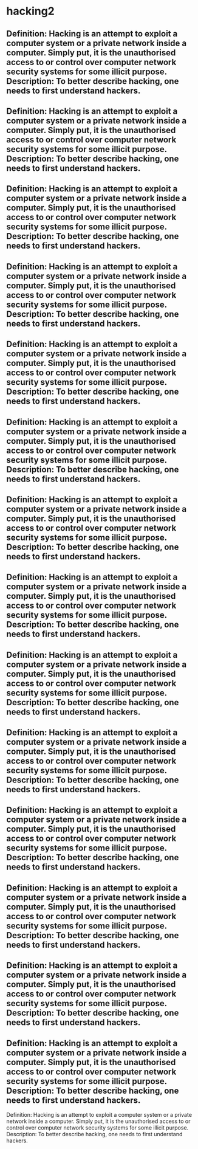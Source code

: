 # hacking2

Definition: Hacking is an attempt to exploit a computer system or a private network inside a computer. Simply put, it is the unauthorised access to or control over computer network security systems for some illicit purpose. Description: To better describe hacking, one needs to first understand hackers.
-----------------------------------------------------------------------
Definition: Hacking is an attempt to exploit a computer system or a private network inside a computer. Simply put, it is the unauthorised access to or control over computer network security systems for some illicit purpose. Description: To better describe hacking, one needs to first understand hackers.
-----------------------------------------------------------------------
Definition: Hacking is an attempt to exploit a computer system or a private network inside a computer. Simply put, it is the unauthorised access to or control over computer network security systems for some illicit purpose. Description: To better describe hacking, one needs to first understand hackers.
---------------------------------------------------------------------
Definition: Hacking is an attempt to exploit a computer system or a private network inside a computer. Simply put, it is the unauthorised access to or control over computer network security systems for some illicit purpose. Description: To better describe hacking, one needs to first understand hackers.
---------------------------------------------------------------------
Definition: Hacking is an attempt to exploit a computer system or a private network inside a computer. Simply put, it is the unauthorised access to or control over computer network security systems for some illicit purpose. Description: To better describe hacking, one needs to first understand hackers.
---------------------------------------------------------------------
Definition: Hacking is an attempt to exploit a computer system or a private network inside a computer. Simply put, it is the unauthorised access to or control over computer network security systems for some illicit purpose. Description: To better describe hacking, one needs to first understand hackers.
---------------------------------------------------------------------
Definition: Hacking is an attempt to exploit a computer system or a private network inside a computer. Simply put, it is the unauthorised access to or control over computer network security systems for some illicit purpose. Description: To better describe hacking, one needs to first understand hackers.
---------------------------------------------------------------------
Definition: Hacking is an attempt to exploit a computer system or a private network inside a computer. Simply put, it is the unauthorised access to or control over computer network security systems for some illicit purpose. Description: To better describe hacking, one needs to first understand hackers.
---------------------------------------------------------------------
Definition: Hacking is an attempt to exploit a computer system or a private network inside a computer. Simply put, it is the unauthorised access to or control over computer network security systems for some illicit purpose. Description: To better describe hacking, one needs to first understand hackers.
---------------------------------------------------------------------
Definition: Hacking is an attempt to exploit a computer system or a private network inside a computer. Simply put, it is the unauthorised access to or control over computer network security systems for some illicit purpose. Description: To better describe hacking, one needs to first understand hackers.
---------------------------------------------------------------------
Definition: Hacking is an attempt to exploit a computer system or a private network inside a computer. Simply put, it is the unauthorised access to or control over computer network security systems for some illicit purpose. Description: To better describe hacking, one needs to first understand hackers.
---------------------------------------------------------------------
Definition: Hacking is an attempt to exploit a computer system or a private network inside a computer. Simply put, it is the unauthorised access to or control over computer network security systems for some illicit purpose. Description: To better describe hacking, one needs to first understand hackers.
---------------------------------------------------------------------
Definition: Hacking is an attempt to exploit a computer system or a private network inside a computer. Simply put, it is the unauthorised access to or control over computer network security systems for some illicit purpose. Description: To better describe hacking, one needs to first understand hackers.
---------------------------------------------------------------------
Definition: Hacking is an attempt to exploit a computer system or a private network inside a computer. Simply put, it is the unauthorised access to or control over computer network security systems for some illicit purpose. Description: To better describe hacking, one needs to first understand hackers.
---------------------------------------------------------------------
Definition: Hacking is an attempt to exploit a computer system or a private network inside a computer. Simply put, it is the unauthorised access to or control over computer network security systems for some illicit purpose. Description: To better describe hacking, one needs to first understand hackers.





